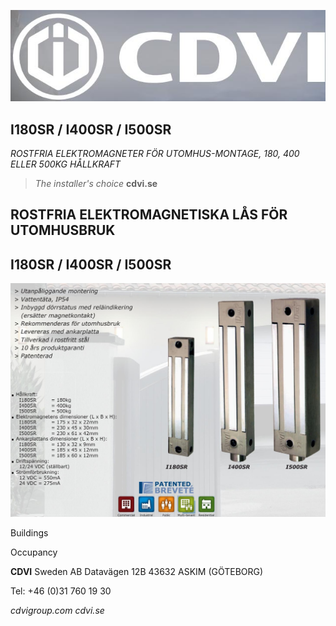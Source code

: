 ![](_page_0_Picture_0.jpeg)

## **I180SR / I400SR / I500SR**

*ROSTFRIA ELEKTROMAGNETER FÖR UTOMHUS-MONTAGE, 180, 400 ELLER 500KG HÅLLKRAFT*

> *The installer's choice*  **cdvi.se**

## **ROSTFRIA ELEKTROMAGNETISKA LÅS FÖR UTOMHUSBRUK**

## **I180SR / I400SR / I500SR**

![](_page_1_Picture_2.jpeg)

Buildings

Occupancy

**CDVI** Sweden AB Datavägen 12B 43632 ASKIM (GÖTEBORG)

Tel: +46 (0)31 760 19 30

*cdvigroup.com cdvi.se*